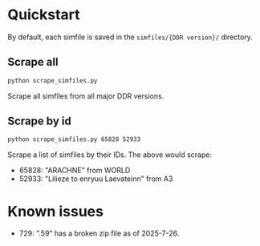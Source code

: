# Quickstart
By default, each simfile is saved in the `simfiles/{DDR version}/` directory.

## Scrape all
```sh
python scrape_simfiles.py
```
Scrape all simfiles from all major DDR versions.

## Scrape by id
```sh
python scrape_simfiles.py 65828 52933
```
Scrape a list of simfiles by their IDs. The above would scrape:
- 65828: "ARACHNE" from WORLD
- 52933: "Lilieze to enryuu Laevateinn" from A3

# Known issues
- 729: ".59" has a broken zip file as of 2025-7-26.
